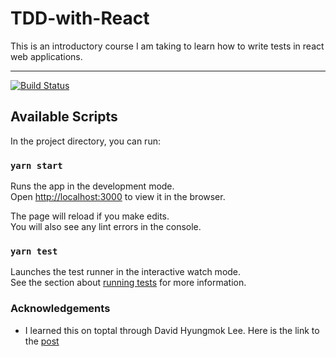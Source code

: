 # TDD-with-React
This is an introductory course I am taking to learn how to write tests in react web applications. 

---
[![Build Status](https://travis-ci.com/NonsoAmadi10/TDD-with-React.svg?branch=master)](https://travis-ci.com/NonsoAmadi10/TDD-with-React)


## Available Scripts

In the project directory, you can run:

### `yarn start`

Runs the app in the development mode.<br />
Open [http://localhost:3000](http://localhost:3000) to view it in the browser.

The page will reload if you make edits.<br />
You will also see any lint errors in the console.

### `yarn test`

Launches the test runner in the interactive watch mode.<br />
See the section about [running tests](https://facebook.github.io/create-react-app/docs/running-tests) for more information.


### Acknowledgements

- I learned this on toptal through David Hyungmok Lee. Here is the link to the [post](https://www.toptal.com/react/tdd-react-user-stories-to-development)